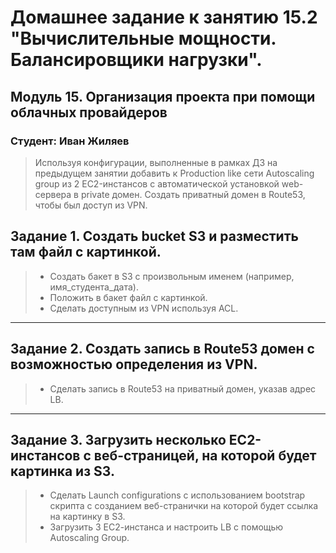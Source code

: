 # Домашнее задание к занятию 15.2 "Вычислительные мощности. Балансировщики нагрузки".

## Модуль 15. Организация проекта при помощи облачных провайдеров

### Студент: Иван Жиляев

>Используя конфигурации, выполненные в рамках ДЗ на предыдущем занятии добавить к Production like сети Autoscaling group из 2 EC2-инстансов с  автоматической установкой web-сервера в private домен. Создать приватный домен в Route53, чтобы был доступ из VPN.

## Задание 1. Создать bucket S3 и разместить там файл с картинкой.

>- Создать бакет в S3 с произвольным именем (например, имя_студента_дата).
>- Положить в бакет файл с картинкой.
>- Сделать доступным из VPN используя ACL.

---

## Задание 2. Создать запись в Route53 домен с возможностью определения из VPN.

>- Сделать запись в Route53 на приватный домен, указав адрес LB.

---

## Задание 3. Загрузить несколько ЕС2-инстансов с веб-страницей, на которой будет картинка из S3.

>- Сделать Launch configurations с использованием bootstrap скрипта с созданием веб-странички на которой будет ссылка на картинку в S3.
>- Загрузить 3 ЕС2-инстанса и настроить LB с помощью Autoscaling Group.


